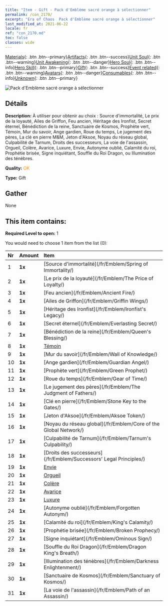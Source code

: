 ```yaml
---
title: "Item - Gift - Pack d'Emblème sacré orange à sélectionner"
permalink: /con_2170/
excerpt: "Era of Chaos  Pack d'Emblème sacré orange à sélectionner"
last_modified_at: 2021-06-22
locale: fr
ref: "con_2170.md"
toc: false
classes: wide
---
```

 [Materials](/ItemsFR/){: .btn .btn--primary}[Artifacts](/ItemsFR/Artifacts/){: .btn .btn--success}[Unit Soul](/ItemsFR/UnitSoul/){: .btn .btn--warning}[Unit Awakening](/ItemsFR/UnitAwakening/){: .btn .btn--danger}[Hero Soul](/ItemsFR/HeroSoul/){: .btn .btn--info}[Hero Skill](/ItemsFR/HeroSkill/){: .btn .btn--primary}[Gift](/ItemsFR/Gift/){: .btn .btn--success}[Event related](/ItemsFR/Events/){: .btn .btn--warning}[Avatars](/ItemsFR/Avatars/){: .btn .btn--danger}[Consumables](/ItemsFR/Consumables/){: .btn .btn--info}[Unknown](/ItemsFR/Unknown/){: .btn .btn--primary}

 ![Pack d'Emblème sacré orange à sélectionner](/images/t/i_907416.png)

## Détails
 **Description:** À utiliser pour obtenir au choix : Source d'immortalité, Le prix de la loyauté, Ailes de Griffon, Feu ancien, Héritage des Ironfist, Secret éternel, Bénédiction de la reine, Sanctuaire de Kosmos, Prophète vert, Témoin, Mur du savoir, Ange gardien, Roue du temps, Le jugement des pères, La clé en pierre M&M, Jeton d'Aksoe, Noyau du réseau global, Culpabilité de Tarnum, Droits des successeurs, La voie de l'assassin, Orgueil, Colère, Avarice, Luxure, Envie, Autonyme oublié, Calamité du roi, Prophétie brisée, Signe inquiétant, Souffle du Roi Dragon, ou Illumination des ténèbres.

 **Quality:** <span style="color: #FF8C00">OK</span>

 **Type:** Gift

## Gather

  None

## This item contains:

 **Required Level to open:** 1

 You would need to choose 1 item from the list (0):

  | Nr | Amount |     Item    |
  |:---|:-------|:------------|
  | 1 |  **1x** | [Source d'immortalité](/fr/Emblem/Spring of Immortality/) |  | 
  | 2 |  **1x** | [Le prix de la loyauté](/fr/Emblem/The Price of Loyalty/) |  | 
  | 3 |  **1x** | [Feu ancien](/fr/Emblem/Ancient Fire/) |  | 
  | 4 |  **1x** | [Ailes de Griffon](/fr/Emblem/Griffin Wings/) |  | 
  | 5 |  **1x** | [Héritage des Ironfist](/fr/Emblem/Ironfist's Legacy/) |  | 
  | 6 |  **1x** | [Secret éternel](/fr/Emblem/Everlasting Secret/) |  | 
  | 7 |  **1x** | [Bénédiction de la reine](/fr/Emblem/Queen's Blessing/) |  | 
  | 8 |  **1x** | [Témoin](/fr/Emblem/Witness/) |  | 
  | 9 |  **1x** | [Mur du savoir](/fr/Emblem/Wall of Knowledge/) |  | 
  | 10 |  **1x** | [Ange gardien](/fr/Emblem/Guardian Angel/) |  | 
  | 11 |  **1x** | [Prophète vert](/fr/Emblem/Green Prophet/) |  | 
  | 12 |  **1x** | [Roue du temps](/fr/Emblem/Gear of Time/) |  | 
  | 13 |  **1x** | [Le jugement des pères](/fr/Emblem/The Judgment of Fathers/) |  | 
  | 14 |  **1x** | [Clé en pierre](/fr/Emblem/Stone Key to the Gates/) |  | 
  | 15 |  **1x** | [Jeton d'Aksoe](/fr/Emblem/Aksoe Token/) |  | 
  | 16 |  **1x** | [Noyau du réseau global](/fr/Emblem/Core of the Global Network/) |  | 
  | 17 |  **1x** | [Culpabilité de Tarnum](/fr/Emblem/Tarnum's Culpability/) |  | 
  | 18 |  **1x** | [Droits des successeurs](/fr/Emblem/Successors' Legal Principles/) |  | 
  | 19 |  **1x** | [Envie](/fr/Emblem/Jealousy/) |  | 
  | 20 |  **1x** | [Orgueil](/fr/Emblem/Arrogance/) |  | 
  | 21 |  **1x** | [Colère](/fr/Emblem/Anger/) |  | 
  | 22 |  **1x** | [Avarice](/fr/Emblem/Greed/) |  | 
  | 23 |  **1x** | [Luxure](/fr/Emblem/Lust/) |  | 
  | 24 |  **1x** | [Autonyme oublié](/fr/Emblem/Forgotten Autonym/) |  | 
  | 25 |  **1x** | [Calamité du roi](/fr/Emblem/King's Calamity/) |  | 
  | 26 |  **1x** | [Prophétie brisée](/fr/Emblem/Broken Prophecy/) |  | 
  | 27 |  **1x** | [Signe inquiétant](/fr/Emblem/Ominous Sign/) |  | 
  | 28 |  **1x** | [Souffle du Roi Dragon](/fr/Emblem/Dragon King's Breath/) |  | 
  | 29 |  **1x** | [Illumination des ténèbres](/fr/Emblem/Darkness Enlightenment/) |  | 
  | 30 |  **1x** | [Sanctuaire de Kosmos](/fr/Emblem/Sanctuary of Kosmos/) |  | 
  | 31 |  **1x** | [La voie de l'assassin](/fr/Emblem/Path of an Assassin/) |  | 
